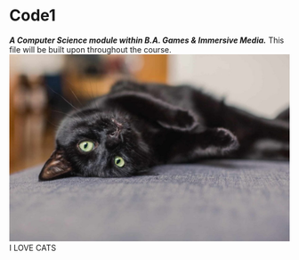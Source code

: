 # Code1
**_A Computer Science module within B.A. Games & Immersive Media._**
This file will be built upon throughout the course.
![Alt-Text](black-cat-image.jpg)
I LOVE CATS